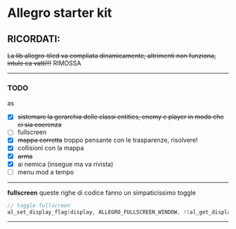 # Allegro starter kit

## RICORDATI:

~~La lib allegro-tiled va compliata dinamicamente, altrimenti non funziona, intule ca vatti!!!~~
RIMOSSA

---

### TODO
as
- [x] ~~sistemare la gerarchia delle classi entities, enemy e player in modo che ci sia coerenza~~
- [ ] fullscreen
- [X] ~~mappa corretta~~ troppo pensante con le trasparenze, risolvere!
- [X] collisioni con la mappa
- [X] ~~arma~~
- [X] ai nemica (insegue ma va rivista)
- [ ] menu mod a tempo
---

**fullscreen** queste righe di codice fanno un simpaticissimo toggle

```cpp
// toggle fullscreen
al_set_display_flag(display, ALLEGRO_FULLSCREEN_WINDOW, !(al_get_display_flags(display) & ALLEGRO_FULLSCREEN_WINDOW));
```

---
